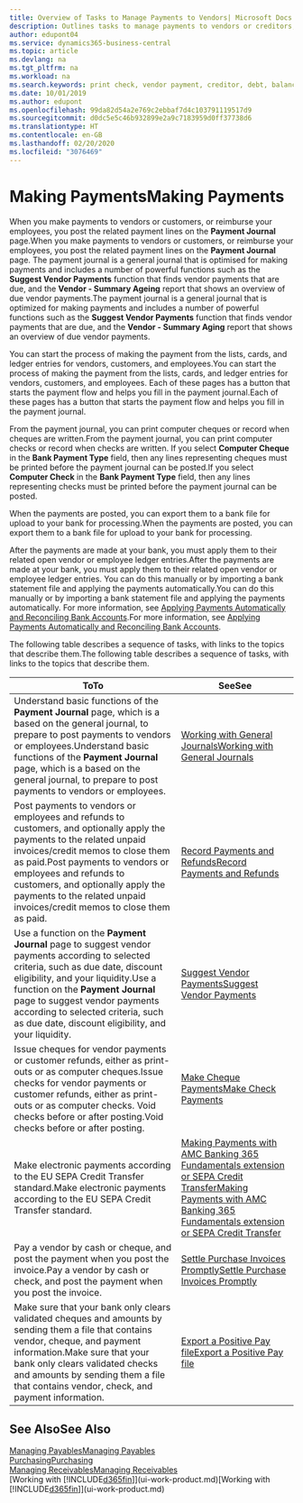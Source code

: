 ```yaml
---
title: Overview of Tasks to Manage Payments to Vendors| Microsoft Docs
description: Outlines tasks to manage payments to vendors or creditors, including posting payment lines and getting an overview of the balance due.
author: edupont04
ms.service: dynamics365-business-central
ms.topic: article
ms.devlang: na
ms.tgt_pltfrm: na
ms.workload: na
ms.search.keywords: print check, vendor payment, creditor, debt, balance due, AP
ms.date: 10/01/2019
ms.author: edupont
ms.openlocfilehash: 99da82d54a2e769c2ebbaf7d4c103791119517d9
ms.sourcegitcommit: d0dc5e5c46b932899e2a9c7183959d0ff37738d6
ms.translationtype: HT
ms.contentlocale: en-GB
ms.lasthandoff: 02/20/2020
ms.locfileid: "3076469"
---
```

# <a name="making-payments"></a><span data-ttu-id="43513-103">Making Payments</span><span class="sxs-lookup"><span data-stu-id="43513-103">Making Payments</span></span>

<span data-ttu-id="43513-104">When you make payments to vendors or customers, or reimburse your employees, you post the related payment lines on the **Payment Journal** page.</span><span class="sxs-lookup"><span data-stu-id="43513-104">When you make payments to vendors or customers, or reimburse your employees, you post the related payment lines on the **Payment Journal** page.</span></span> <span data-ttu-id="43513-105">The payment journal is a general journal that is optimised for making payments and includes a number of powerful functions such as the **Suggest Vendor Payments** function that finds vendor payments that are due, and the **Vendor - Summary Ageing** report that shows an overview of due vendor payments.</span><span class="sxs-lookup"><span data-stu-id="43513-105">The payment journal is a general journal that is optimized for making payments and includes a number of powerful functions such as the **Suggest Vendor Payments** function that finds vendor payments that are due, and the **Vendor - Summary Aging** report that shows an overview of due vendor payments.</span></span>  

<span data-ttu-id="43513-106">You can start the process of making the payment from the lists, cards, and ledger entries for vendors, customers, and employees.</span><span class="sxs-lookup"><span data-stu-id="43513-106">You can start the process of making the payment from the lists, cards, and ledger entries for vendors, customers, and employees.</span></span> <span data-ttu-id="43513-107">Each of these pages has a button that starts the payment flow and helps you fill in the payment journal.</span><span class="sxs-lookup"><span data-stu-id="43513-107">Each of these pages has a button that starts the payment flow and helps you fill in the payment journal.</span></span>  

<span data-ttu-id="43513-108">From the payment journal, you can print computer cheques or record when cheques are written.</span><span class="sxs-lookup"><span data-stu-id="43513-108">From the payment journal, you can print computer checks or record when checks are written.</span></span> <span data-ttu-id="43513-109">If you select **Computer Cheque** in the **Bank Payment Type** field, then any lines representing cheques must be printed before the payment journal can be posted.</span><span class="sxs-lookup"><span data-stu-id="43513-109">If you select **Computer Check** in the **Bank Payment Type** field, then any lines representing checks must be printed before the payment journal can be posted.</span></span>

<span data-ttu-id="43513-110">When the payments are posted, you can export them to a bank file for upload to your bank for processing.</span><span class="sxs-lookup"><span data-stu-id="43513-110">When the payments are posted, you can export them to a bank file for upload to your bank for processing.</span></span>

<span data-ttu-id="43513-111">After the payments are made at your bank, you must apply them to their related open vendor or employee ledger entries.</span><span class="sxs-lookup"><span data-stu-id="43513-111">After the payments are made at your bank, you must apply them to their related open vendor or employee ledger entries.</span></span> <span data-ttu-id="43513-112">You can do this manually or by importing a bank statement file and applying the payments automatically.</span><span class="sxs-lookup"><span data-stu-id="43513-112">You can do this manually or by importing a bank statement file and applying the payments automatically.</span></span> <span data-ttu-id="43513-113">For more information, see [Applying Payments Automatically and Reconciling Bank Accounts](receivables-apply-payments-auto-reconcile-bank-accounts.md).</span><span class="sxs-lookup"><span data-stu-id="43513-113">For more information, see [Applying Payments Automatically and Reconciling Bank Accounts](receivables-apply-payments-auto-reconcile-bank-accounts.md).</span></span>

<span data-ttu-id="43513-114">The following table describes a sequence of tasks, with links to the topics that describe them.</span><span class="sxs-lookup"><span data-stu-id="43513-114">The following table describes a sequence of tasks, with links to the topics that describe them.</span></span>

| <span data-ttu-id="43513-115">To</span><span class="sxs-lookup"><span data-stu-id="43513-115">To</span></span> | <span data-ttu-id="43513-116">See</span><span class="sxs-lookup"><span data-stu-id="43513-116">See</span></span> |
| --- | --- |
|<span data-ttu-id="43513-117">Understand basic functions of the **Payment Journal** page, which is a based on the general journal, to prepare to post payments to vendors or employees.</span><span class="sxs-lookup"><span data-stu-id="43513-117">Understand basic functions of the **Payment Journal** page, which is a based on the general journal, to prepare to post payments to vendors or employees.</span></span>|[<span data-ttu-id="43513-118">Working with General Journals</span><span class="sxs-lookup"><span data-stu-id="43513-118">Working with General Journals</span></span>](ui-work-general-journals.md)|
|<span data-ttu-id="43513-119">Post payments to vendors or employees and refunds to customers, and optionally apply the payments to the related unpaid invoices/credit memos to close them as paid.</span><span class="sxs-lookup"><span data-stu-id="43513-119">Post payments to vendors or employees and refunds to customers, and optionally apply the payments to the related unpaid invoices/credit memos to close them as paid.</span></span>|[<span data-ttu-id="43513-120">Record Payments and Refunds</span><span class="sxs-lookup"><span data-stu-id="43513-120">Record Payments and Refunds</span></span>](payables-how-post-payments-refunds.md)|
| <span data-ttu-id="43513-121">Use a function on the **Payment Journal** page to suggest vendor payments according to selected criteria, such as due date, discount eligibility, and your liquidity.</span><span class="sxs-lookup"><span data-stu-id="43513-121">Use a function on the **Payment Journal** page to suggest vendor payments according to selected criteria, such as due date, discount eligibility, and your liquidity.</span></span> |[<span data-ttu-id="43513-122">Suggest Vendor Payments</span><span class="sxs-lookup"><span data-stu-id="43513-122">Suggest Vendor Payments</span></span>](payables-how-suggest-vendor-payments.md) |
| <span data-ttu-id="43513-123">Issue cheques for vendor payments or customer refunds, either as print-outs or as computer cheques.</span><span class="sxs-lookup"><span data-stu-id="43513-123">Issue checks for vendor payments or customer refunds, either as print-outs or as computer checks.</span></span> <span data-ttu-id="43513-124">Void checks before or after posting.</span><span class="sxs-lookup"><span data-stu-id="43513-124">Void checks before or after posting.</span></span> |[<span data-ttu-id="43513-125">Make Cheque Payments</span><span class="sxs-lookup"><span data-stu-id="43513-125">Make Check Payments</span></span>](payables-how-work-checks.md) |
|<span data-ttu-id="43513-126">Make electronic payments according to the EU SEPA Credit Transfer standard.</span><span class="sxs-lookup"><span data-stu-id="43513-126">Make electronic payments according to the EU SEPA Credit Transfer standard.</span></span>|[<span data-ttu-id="43513-127">Making Payments with AMC Banking 365 Fundamentals extension or SEPA Credit Transfer</span><span class="sxs-lookup"><span data-stu-id="43513-127">Making Payments with AMC Banking 365 Fundamentals extension or SEPA Credit Transfer</span></span>](finance-make-payments-with-bank-data-conversion-service-or-sepa-credit-transfer.md)|
| <span data-ttu-id="43513-128">Pay a vendor by cash or cheque, and post the payment when you post the invoice.</span><span class="sxs-lookup"><span data-stu-id="43513-128">Pay a vendor by cash or check, and post the payment when you post the invoice.</span></span> |[<span data-ttu-id="43513-129">Settle Purchase Invoices Promptly</span><span class="sxs-lookup"><span data-stu-id="43513-129">Settle Purchase Invoices Promptly</span></span>](finance-how-to-settle-purchase-invoices-promptly.md) |
| <span data-ttu-id="43513-130">Make sure that your bank only clears validated cheques and amounts by sending them a file that contains vendor, cheque, and payment information.</span><span class="sxs-lookup"><span data-stu-id="43513-130">Make sure that your bank only clears validated checks and amounts by sending them a file that contains vendor, check, and payment information.</span></span> |[<span data-ttu-id="43513-131">Export a Positive Pay file</span><span class="sxs-lookup"><span data-stu-id="43513-131">Export a Positive Pay file</span></span>](finance-how-positive-pay.md) |

## <a name="see-also"></a><span data-ttu-id="43513-132">See Also</span><span class="sxs-lookup"><span data-stu-id="43513-132">See Also</span></span>
[<span data-ttu-id="43513-133">Managing Payables</span><span class="sxs-lookup"><span data-stu-id="43513-133">Managing Payables</span></span>](payables-manage-payables.md)  
[<span data-ttu-id="43513-134">Purchasing</span><span class="sxs-lookup"><span data-stu-id="43513-134">Purchasing</span></span>](purchasing-manage-purchasing.md)  
[<span data-ttu-id="43513-135">Managing Receivables</span><span class="sxs-lookup"><span data-stu-id="43513-135">Managing Receivables</span></span>](receivables-manage-receivables.md)  
<span data-ttu-id="43513-136">[Working with [!INCLUDE[d365fin](includes/d365fin_md.md)]](ui-work-product.md)</span><span class="sxs-lookup"><span data-stu-id="43513-136">[Working with [!INCLUDE[d365fin](includes/d365fin_md.md)]](ui-work-product.md)</span></span>  
